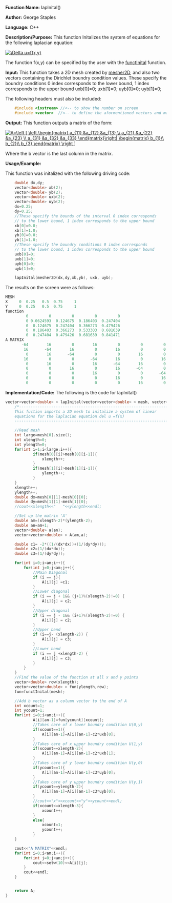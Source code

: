 **Function Name:**          lapInital()

**Author:** George Staples

**Language:** C++

**Description/Purpose:** This function Initalizes the system of equations for the following laplacian equation:

<a href="https://www.codecogs.com/eqnedit.php?latex=\Delta&space;u=f(x,y)" target="_blank"><img src="https://latex.codecogs.com/gif.latex?\Delta&space;u=f(x,y)" title="\Delta u=f(x,y)" /></a>

The function f(x,y) can be specified by the user with the [functInital](https://georgest347.github.io/MATH-5620/softwareManual/HW3/functInital) function.

**Input:** This function takes a 2D mesh created by [mesher2D](https://georgest347.github.io/MATH-5620/softwareManual/HW3/mesher2D), and also two vectors containing the Dirichlet boundry condition values.
These specify the boundry conditions 0 index corresponds to the lower bound, 1 index corresponds to the upper bound
    uxb[0]=0;
    uxb[1]=0;
    uyb[0]=0;
    uyb[1]=0;

  
The following headers must also be included:
  ```c++
      #include <iostream> //<-- to show the number on screen
      #include <vector>  //<-- to define the aformentioned vectors and matricies
  ```
**Output:** This function outputs a matrix of the form:

<a href="https://www.codecogs.com/eqnedit.php?latex=A=\left&space;[&space;\left.\begin{matrix}&space;a_{11}&space;&a_{12}&space;&a_{13}&space;\\&space;a_{21}&space;&a_{22}&space;&a_{23}&space;\\&space;a_{31}&space;&a_{32}&space;&a_{33}&space;\end{matrix}\right|&space;\begin{matrix}&space;b_{1}\\&space;b_{2}\\&space;b_{3}&space;\end{matrix}&space;\right&space;]" target="_blank"><img src="https://latex.codecogs.com/gif.latex?A=\left&space;[&space;\left.\begin{matrix}&space;a_{11}&space;&a_{12}&space;&a_{13}&space;\\&space;a_{21}&space;&a_{22}&space;&a_{23}&space;\\&space;a_{31}&space;&a_{32}&space;&a_{33}&space;\end{matrix}\right|&space;\begin{matrix}&space;b_{1}\\&space;b_{2}\\&space;b_{3}&space;\end{matrix}&space;\right&space;]" title="A=\left [ \left.\begin{matrix} a_{11} &a_{12} &a_{13} \\ a_{21} &a_{22} &a_{23} \\ a_{31} &a_{32} &a_{33} \end{matrix}\right| \begin{matrix} b_{1}\\ b_{2}\\ b_{3} \end{matrix} \right ]" /></a>

Where the b vector is the last column in the matrix.
	
**Usage/Example:**

This function was initalized with the following driving code:
```c++
    double dx,dy;
    vector<double> xb(2);
    vector<double> yb(2);
    vector<double> uxb(2);
    vector<double> uyb(2);
    dx=0.25;
    dy=0.25;
    //These specify the bounds of the interval 0 index corresponds
    // to the lower bound, 1 index corresponds to the upper bound
    xb[0]=0.0;
    xb[1]=1.0;
    yb[0]=0.0;
    yb[1]=1.0;
    //These specify the boundry conditions 0 index corresponds
    // to the lower bound, 1 index corresponds to the upper bound
    uxb[0]=0;
    uxb[1]=0;
    uyb[0]=0;
    uyb[1]=0;

    lapInital(mesher2D(dx,dy,xb,yb), uxb, uyb);
```

The results on the screen were as follows:

```c++
MESH
X     0  0.25   0.5  0.75     1
Y     0  0.25   0.5  0.75     1
function
         0         0         0         0         0
         0 0.0624593  0.124675  0.186403  0.247404
         0  0.124675  0.247404  0.366273  0.479426
         0  0.186403  0.366273  0.533303  0.681639
         0  0.247404  0.479426  0.681639  0.841471
A MATRIX
       -64        16         0        16         0         0         0         0         0 0.0624593
        16       -64        16         0        16         0         0         0         0  0.124675
         0        16       -64         0         0        16         0         0         0  0.186403
        16         0         0       -64        16         0        16         0         0  0.124675
         0        16         0        16       -64        16         0        16         0  0.247404
         0         0        16         0        16       -64         0         0        16  0.366273
         0         0         0        16         0         0       -64        16         0  0.186403
         0         0         0         0        16         0        16       -64        16  0.366273
         0         0         0         0         0        16         0        16       -64  0.533303
```
**Implementation/Code:** The following is the code for lapInital()
```c++
vector<vector<double> > lapInital(vector<vector<double> > mesh, vector<double> uxb, vector<double> uyb){
	/*-----------------------------------------------------------------------------------
	This fuction imports a 2D mesh to initalize a system of linear
	equations for the laplacian equation del u =f(x)
	------------------------------------------------------------------------------------*/

	//Read mesh
	int large=mesh[0].size();
	int xlength=0;
	int ylength=0;
	for(int i=1;i<large;i++){
            if(mesh[0][i]>mesh[0][i-1]){
                xlength++;
            }
            if(mesh[1][i]>mesh[1][i-1]){
                ylength++;
            }
	}
	xlength++;
	ylength++;
	double dx=mesh[0][1]-mesh[0][0];
	double dy=mesh[1][1]-mesh[1][0];
	//cout<<xlength<<"   "<<ylength<<endl;

	//Set up the matrix 'A'
	double am=(xlength-2)*(ylength-2);
	double an=am+1;
	vector<double> a(an);
	vector<vector<double> > A(am,a);

    double c1= -2*((1/(dx*dx))+(1/(dy*dy)));
    double c2=(1/(dx*dx));
    double c3=(1/(dy*dy));

   	for(int i=0;i<am;i++){
        for(int j=0;j<am;j++){
            //Main Diagonal
            if (i == j){
				A[i][j] =c1;
			}
			//Lower diagonal
			if (i == j + 1&& (j+1)%(xlength-2)!=0) {
				A[i][j] = c2;
            }
			//Upper diagonal
			if (i == j - 1&& (i+1)%(xlength-2)!=0) {
				A[i][j] = c2;
			}
			//Upper band
            if (i==j- (xlength-2)) {
				A[i][j] = c3;
			}
			//Lower band
            if (i == j +xlength-2) {
				A[i][j] = c3;
			}
        }
	}
	//Find the value of the function at all x and y points
	vector<double> row(xlength);
	vector<vector<double> > fun(ylength,row);
	fun=functInital(mesh);

	//Add b vector as a column vector to the end of A
	int xcount=1;
	int ycount=1;
    for(int i=0;i<am;i++){
            A[i][an-1]=fun[ycount][xcount];
            //Takes care of x lower boundry condition U(0,y)
            if(xcount==1){
                A[i][an-1]=A[i][an-1]-c2*uxb[0];
            }
            //Takes care of x upper boundry condition U(1,y)
            if(xcount==xlength-2){
                A[i][an-1]=A[i][an-1]-c2*uxb[1];
            }
            //Takes care of y lower boundry condition U(y,0)
            if(ycount==1){
                A[i][an-1]=A[i][an-1]-c3*uyb[0];
            }
            //Takes care of y upper boundry condition U(y,1)
            if(ycount==ylength-2){
                A[i][an-1]=A[i][an-1]-c3*uyb[0];
            }
            //cout<<"x"<<xcount<<"y"<<ycount<<endl;
            if(xcount<=xlength-3){
                xcount++;
            }
            else{
                xcount=1;
                ycount++;
            }
    }

    cout<<"A MATRIX"<<endl;
    for(int i=0;i<am;i++){
        for(int j=0;j<an;j++){
            cout<<setw(10)<<A[i][j];
        }
        cout<<endl;
	}


	return A;
}
```
